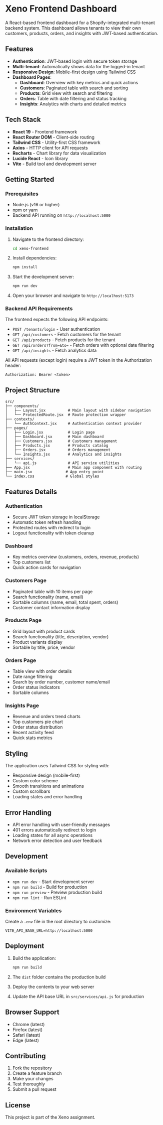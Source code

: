 # Xeno Frontend Dashboard

A React-based frontend dashboard for a Shopify-integrated multi-tenant backend system. This dashboard allows tenants to view their own customers, products, orders, and insights with JWT-based authentication.

## Features

- **Authentication**: JWT-based login with secure token storage
- **Multi-tenant**: Automatically shows data for the logged-in tenant
- **Responsive Design**: Mobile-first design using Tailwind CSS
- **Dashboard Pages**:
  - **Dashboard**: Overview with key metrics and quick actions
  - **Customers**: Paginated table with search and sorting
  - **Products**: Grid view with search and filtering
  - **Orders**: Table with date filtering and status tracking
  - **Insights**: Analytics with charts and detailed metrics

## Tech Stack

- **React 19** - Frontend framework
- **React Router DOM** - Client-side routing
- **Tailwind CSS** - Utility-first CSS framework
- **Axios** - HTTP client for API requests
- **Recharts** - Chart library for data visualization
- **Lucide React** - Icon library
- **Vite** - Build tool and development server

## Getting Started

### Prerequisites

- Node.js (v16 or higher)
- npm or yarn
- Backend API running on `http://localhost:5000`

### Installation

1. Navigate to the frontend directory:
   ```bash
   cd xeno-frontend
   ```

2. Install dependencies:
   ```bash
   npm install
   ```

3. Start the development server:
   ```bash
   npm run dev
   ```

4. Open your browser and navigate to `http://localhost:5173`

### Backend API Requirements

The frontend expects the following API endpoints:

- `POST /tenants/login` - User authentication
- `GET /api/customers` - Fetch customers for the tenant
- `GET /api/products` - Fetch products for the tenant
- `GET /api/orders?from=&to=` - Fetch orders with optional date filtering
- `GET /api/insights` - Fetch analytics data

All API requests (except login) require a JWT token in the Authorization header:
```
Authorization: Bearer <token>
```

## Project Structure

```
src/
├── components/
│   ├── Layout.jsx          # Main layout with sidebar navigation
│   └── ProtectedRoute.jsx  # Route protection wrapper
├── contexts/
│   └── AuthContext.jsx     # Authentication context provider
├── pages/
│   ├── Login.jsx           # Login page
│   ├── Dashboard.jsx       # Main dashboard
│   ├── Customers.jsx       # Customers management
│   ├── Products.jsx        # Products catalog
│   ├── Orders.jsx          # Orders management
│   └── Insights.jsx        # Analytics and insights
├── services/
│   └── api.js              # API service utilities
├── App.jsx                 # Main app component with routing
├── main.jsx               # App entry point
└── index.css              # Global styles
```

## Features Details

### Authentication
- Secure JWT token storage in localStorage
- Automatic token refresh handling
- Protected routes with redirect to login
- Logout functionality with token cleanup

### Dashboard
- Key metrics overview (customers, orders, revenue, products)
- Top customers list
- Quick action cards for navigation

### Customers Page
- Paginated table with 10 items per page
- Search functionality (name, email)
- Sortable columns (name, email, total spent, orders)
- Customer contact information display

### Products Page
- Grid layout with product cards
- Search functionality (title, description, vendor)
- Product variants display
- Sortable by title, price, vendor

### Orders Page
- Table view with order details
- Date range filtering
- Search by order number, customer name/email
- Order status indicators
- Sortable columns

### Insights Page
- Revenue and orders trend charts
- Top customers pie chart
- Order status distribution
- Recent activity feed
- Quick stats metrics

## Styling

The application uses Tailwind CSS for styling with:
- Responsive design (mobile-first)
- Custom color scheme
- Smooth transitions and animations
- Custom scrollbars
- Loading states and error handling

## Error Handling

- API error handling with user-friendly messages
- 401 errors automatically redirect to login
- Loading states for all async operations
- Network error detection and user feedback

## Development

### Available Scripts

- `npm run dev` - Start development server
- `npm run build` - Build for production
- `npm run preview` - Preview production build
- `npm run lint` - Run ESLint

### Environment Variables

Create a `.env` file in the root directory to customize:

```env
VITE_API_BASE_URL=http://localhost:5000
```

## Deployment

1. Build the application:
   ```bash
   npm run build
   ```

2. The `dist` folder contains the production build
3. Deploy the contents to your web server
4. Update the API base URL in `src/services/api.js` for production

## Browser Support

- Chrome (latest)
- Firefox (latest)
- Safari (latest)
- Edge (latest)

## Contributing

1. Fork the repository
2. Create a feature branch
3. Make your changes
4. Test thoroughly
5. Submit a pull request

## License

This project is part of the Xeno assignment.